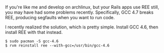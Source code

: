 If you're like me and develop on archlinux, but your Rails apps use REE
still, you may have had some problems recently. Specifically, GCC 4.7
breaks REE, producing segfaults when you want to run code.

I recently realized the solution, which is pretty simple. Install GCC
4.6, then install REE with that instead.

```shell
$ sudo pacman -S gcc-4.6
$ rvm reinstall ree --with-gcc=/usr/bin/gcc-4.6
```
